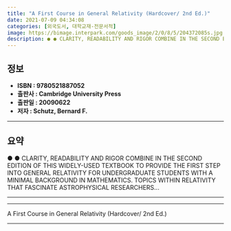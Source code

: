 ```yaml
---
title: "A First Course in General Relativity (Hardcover/ 2nd Ed.)"
date: 2021-07-09 04:34:08
categories: [외국도서, 대학교재-전문서적]
image: https://bimage.interpark.com/goods_image/2/0/8/5/204372085s.jpg
description: ● ● CLARITY, READABILITY AND RIGOR COMBINE IN THE SECOND EDITION OF THIS WIDELY-USED TEXTBOOK TO PROVIDE THE FIRST STEP INTO GENERAL RELATIVITY FOR UNDERGRADU
---
```


## **정보**

- **ISBN : 9780521887052**
- **출판사 : Cambridge University Press**
- **출판일 : 20090622**
- **저자 : Schutz, Bernard F.**

------



## **요약**

●  ●  CLARITY, READABILITY AND RIGOR COMBINE IN THE SECOND EDITION OF THIS WIDELY-USED TEXTBOOK TO PROVIDE THE FIRST STEP INTO GENERAL RELATIVITY FOR UNDERGRADUATE STUDENTS WITH A MINIMAL BACKGROUND IN MATHEMATICS. TOPICS WITHIN RELATIVITY THAT FASCINATE ASTROPHYSICAL RESEARCHERS... 

------



------


A First Course in General Relativity (Hardcover/ 2nd Ed.) 

------


